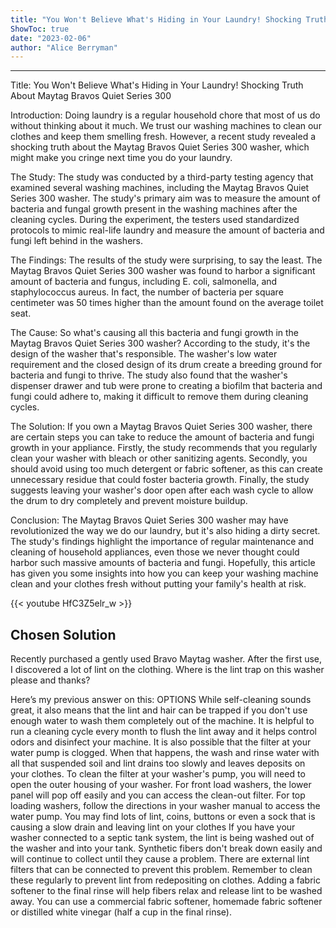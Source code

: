 ```yaml
---
title: "You Won't Believe What's Hiding in Your Laundry! Shocking Truth About Maytag Bravos Quiet Series 300"
ShowToc: true 
date: "2023-02-06"
author: "Alice Berryman"
---
```

*****
Title: You Won't Believe What's Hiding in Your Laundry! Shocking Truth About Maytag Bravos Quiet Series 300

Introduction:
Doing laundry is a regular household chore that most of us do without thinking about it much. We trust our washing machines to clean our clothes and keep them smelling fresh. However, a recent study revealed a shocking truth about the Maytag Bravos Quiet Series 300 washer, which might make you cringe next time you do your laundry. 

The Study:
The study was conducted by a third-party testing agency that examined several washing machines, including the Maytag Bravos Quiet Series 300 washer. The study's primary aim was to measure the amount of bacteria and fungal growth present in the washing machines after the cleaning cycles. During the experiment, the testers used standardized protocols to mimic real-life laundry and measure the amount of bacteria and fungi left behind in the washers.

The Findings:
The results of the study were surprising, to say the least. The Maytag Bravos Quiet Series 300 washer was found to harbor a significant amount of bacteria and fungus, including E. coli, salmonella, and staphylococcus aureus. In fact, the number of bacteria per square centimeter was 50 times higher than the amount found on the average toilet seat.

The Cause:
So what's causing all this bacteria and fungi growth in the Maytag Bravos Quiet Series 300 washer? According to the study, it's the design of the washer that's responsible. The washer's low water requirement and the closed design of its drum create a breeding ground for bacteria and fungi to thrive. The study also found that the washer's dispenser drawer and tub were prone to creating a biofilm that bacteria and fungi could adhere to, making it difficult to remove them during cleaning cycles.

The Solution:
If you own a Maytag Bravos Quiet Series 300 washer, there are certain steps you can take to reduce the amount of bacteria and fungi growth in your appliance. Firstly, the study recommends that you regularly clean your washer with bleach or other sanitizing agents. Secondly, you should avoid using too much detergent or fabric softener, as this can create unnecessary residue that could foster bacteria growth. Finally, the study suggests leaving your washer's door open after each wash cycle to allow the drum to dry completely and prevent moisture buildup.

Conclusion:
The Maytag Bravos Quiet Series 300 washer may have revolutionized the way we do our laundry, but it's also hiding a dirty secret. The study's findings highlight the importance of regular maintenance and cleaning of household appliances, even those we never thought could harbor such massive amounts of bacteria and fungi. Hopefully, this article has given you some insights into how you can keep your washing machine clean and your clothes fresh without putting your family's health at risk.

{{< youtube HfC3Z5elr_w >}} 



## Chosen Solution
 Recently purchased a gently used Bravo Maytag washer. After the first use, I discovered a lot of lint on the clothing. Where is the lint trap on this washer please and thanks?

 Here’s my previous answer on this:
OPTIONS
While self-cleaning sounds great, it also means that the lint and hair can be trapped if you don't use enough water to wash them completely out of the machine. It is helpful to run a cleaning cycle every month to flush the lint away and it helps control odors and disinfect your machine.
It is also possible that the filter at your water pump is clogged. When that happens, the wash and rinse water with all that suspended soil and lint drains too slowly and leaves deposits on your clothes.
To clean the filter at your washer's pump, you will need to open the outer housing of your washer. For front load washers, the lower panel will pop off easily and you can access the clean-out filter. For top loading washers, follow the directions in your washer manual to access the water pump. You may find lots of lint, coins, buttons or even a sock that is causing a slow drain and leaving lint on your clothes
If you have your washer connected to a septic tank system, the lint is being washed out of the washer and into your tank. Synthetic fibers don't break down easily and will continue to collect until they cause a problem. There are external lint filters that can be connected to prevent this problem. Remember to clean these regularly to prevent lint from redepositing on clothes.
Adding a fabric softener to the final rinse will help fibers relax and release lint to be washed away. You can use a commercial fabric softener, homemade fabric softener or distilled white vinegar (half a cup in the final rinse).





